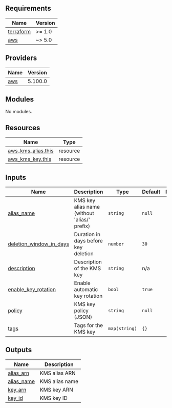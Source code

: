 <!-- BEGIN_TF_DOCS -->
## Requirements

| Name | Version |
|------|---------|
| <a name="requirement_terraform"></a> [terraform](#requirement\_terraform) | >= 1.0 |
| <a name="requirement_aws"></a> [aws](#requirement\_aws) | ~> 5.0 |

## Providers

| Name | Version |
|------|---------|
| <a name="provider_aws"></a> [aws](#provider\_aws) | 5.100.0 |

## Modules

No modules.

## Resources

| Name | Type |
|------|------|
| [aws_kms_alias.this](https://registry.terraform.io/providers/hashicorp/aws/latest/docs/resources/kms_alias) | resource |
| [aws_kms_key.this](https://registry.terraform.io/providers/hashicorp/aws/latest/docs/resources/kms_key) | resource |

## Inputs

| Name | Description | Type | Default | Required |
|------|-------------|------|---------|:--------:|
| <a name="input_alias_name"></a> [alias\_name](#input\_alias\_name) | KMS key alias name (without 'alias/' prefix) | `string` | `null` | no |
| <a name="input_deletion_window_in_days"></a> [deletion\_window\_in\_days](#input\_deletion\_window\_in\_days) | Duration in days before key deletion | `number` | `30` | no |
| <a name="input_description"></a> [description](#input\_description) | Description of the KMS key | `string` | n/a | yes |
| <a name="input_enable_key_rotation"></a> [enable\_key\_rotation](#input\_enable\_key\_rotation) | Enable automatic key rotation | `bool` | `true` | no |
| <a name="input_policy"></a> [policy](#input\_policy) | KMS key policy (JSON) | `string` | `null` | no |
| <a name="input_tags"></a> [tags](#input\_tags) | Tags for the KMS key | `map(string)` | `{}` | no |

## Outputs

| Name | Description |
|------|-------------|
| <a name="output_alias_arn"></a> [alias\_arn](#output\_alias\_arn) | KMS alias ARN |
| <a name="output_alias_name"></a> [alias\_name](#output\_alias\_name) | KMS alias name |
| <a name="output_key_arn"></a> [key\_arn](#output\_key\_arn) | KMS key ARN |
| <a name="output_key_id"></a> [key\_id](#output\_key\_id) | KMS key ID |
<!-- END_TF_DOCS -->